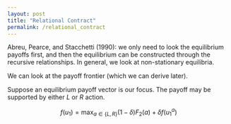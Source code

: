 ```yaml
---
layout: post
title: "Relational Contract"
permalink: /relational_contract
---
```


Abreu, Pearce, and Stacchetti (1990): we only need to look the equilibrium payoffs first, and then the equilibrium can be constructed through the recursive relationships. In general, we look at non-stationary equilibria.

We can look at the payoff frontier (which we can derive later).

Suppose an equilibrium payoff vector is our focus. The payoff may be supported by either $L$ or $R$ action.

$$ f(u_1) = \max_{a\in\{L,R\}}{(1-\delta) F_2(a) + \delta f(u_1^a)} $$